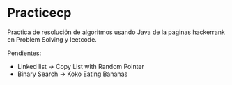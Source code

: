 # Practicecp
Practica de resolución de algoritmos usando Java de la paginas hackerrank en Problem Solving y leetcode. 

Pendientes:
  - Linked list -> Copy List with Random Pointer
  - Binary Search -> Koko Eating Bananas
